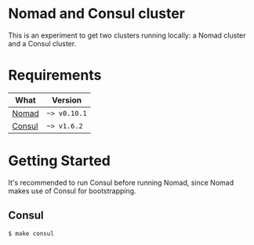 # Nomad and Consul cluster
This is an experiment to get two clusters running locally: a Nomad cluster and
a Consul cluster.

# Requirements
| What                                  | Version      |
|---------------------------------------|--------------|
| [Nomad](https://www.nomadproject.io/) | `~> v0.10.1` |
| [Consul](https://www.consul.io/)      | `~> v1.6.2`  |

# Getting Started
It's recommended to run Consul before running Nomad, since Nomad makes use of
Consul for bootstrapping.

## Consul
```
$ make consul
```
